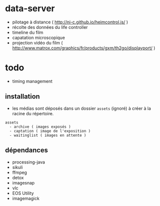 # data-server

- pilotage à distance ( http://ni-c.github.io/heimcontrol.js/ ) 
- récolte des données du life controller
- timeline du film
- capatation microscopique
- projection vidéo du film ( http://www.matrox.com/graphics/fr/products/gxm/th2go/displayport/ ) 

# todo
- timing management

## installation
- les médias sont déposés dans un dossier `assets` (ignoré) à créer à la racine du répertoire.

````
assets
  - archive ( images exposés ) 
  - captation ( image de l'exposition ) 
  - waitinglist ( images en attente )
````

## dépendances

- processing-java
- sikuli
- ffmpeg
- detox
- imagesnap
- vlc
- EOS Utility
- imagemagick
